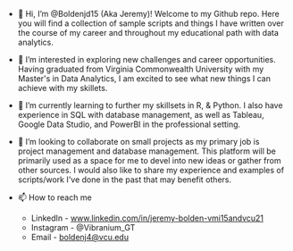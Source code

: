 - 👋 Hi, I’m @Boldenjd15 (Aka Jeremy)! Welcome to my Github repo. Here you will find a collection of sample scripts and things
I have written over the course of my career and throughout my educational path with data analytics.

- 👀 I’m interested in exploring new challenges and career opportunities. Having graduated from Virginia Commonwealth University with my Master's in 
Data Analytics, I am excited to see what new things I can achieve with my skillets.

- 🌱 I’m currently learning to further my skillsets in R, & Python. I also have experience in SQL with database management, as well as Tableau, 
Google Data Studio, and PowerBI in the professional setting. 

- 💞️ I’m looking to collaborate on small projects as my primary job is project management and database management. This platform will be 
primarily used as a space for me to devel into new ideas or gather from other sources. I would also like to share my experience and examples of 
scripts/work I've done in the past that may benefit others. 

- 📫 How to reach me	
	- LinkedIn - www.linkedin.com/in/jeremy-bolden-vmi15andvcu21	
	- Instagram - @Vibranium_GT
	- Email - boldenj4@vcu.edu

<!---
Boldenjd15/Boldenjd15 is a ✨ special ✨ repository because its `README.md` (this file) appears on your GitHub profile.
You can click the Preview link to take a look at your changes.
--->
